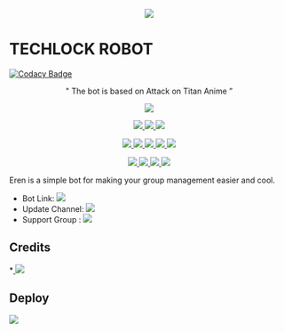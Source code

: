 <p align="center">
  <img src="https://telegra.ph/file/42d23d9341fa2332ec640.jpg">
</p>

# TECHLOCK ROBOT

[![Codacy Badge](https://api.codacy.com/project/badge/Grade/accaa60f7bf74ec7b6271f5b04a60fc9)](https://app.codacy.com/gh/sasukeuchiha912/FoundingTitanRobot?utm_source=github.com&utm_medium=referral&utm_content=sasukeuchiha912/FoundingTitanRobot&utm_campaign=Badge_Grade_Settings)

<p align="center">
 " The bot is based on Attack on Titan Anime ”  
</p>
<p align="center">
<a href="https://app.codacy.com/gh/sasukeuchiha912/FoundingTitanRobot?utm_source=github.com&utm_medium=referral&utm_content=sasukeuchiha912/FoundingTitanRobot&utm_campaign=Badge_Grade_Settings" alt="Codacy Badge">
<img src="https://api.codacy.com/project/badge/Grade/6141417ceaf84545bab6bd671503df51" /> </a>
</p>
<p align="center">
<a href="https://github.com/SatishMarisetty/SAITAMABOT" alt="GitHub closed issues"> <img src="https://img.shields.io/github/issues-closed-raw/SatishMarisetty/SAITAMABOT?style=flat&logo=github&color=success" /> </a>
<a href="https://github.com/SatishMarisetty/SAITAMABOT" alt="GitHub commit activity"> <img src="https://img.shields.io/github/commit-activity/m/SatishMarisetty/SAITAMABOT" /> </a>
<a href="https://github.com/SatishMarisetty/SAITAMABOT/network/members" alt="GitHub forks"> <img src="https://img.shields.io/github/forks/SatishMarisetty/SAITAMABOT?label=Forks&logo=github" /> </a>
<p align="center">
<a href="https://github.com/SatishMarisetty/SAITAMABOT" alt="GitHub release (latest by date including pre-releases)"> <img src="https://img.shields.io/github/v/release/SatishMarisetty/SAITAMABOT?include_prereleases?style=flat&logo=github" /> </a>
<a href="https://www.python.org/" alt="made-with-python"> <img src="https://img.shields.io/badge/Made%20with-Python-1f425f.svg?style=flat&logo=python&color=blue" /> </a>
<a href="https://github.com/SatishMarisetty/SAITAMABOT" alt="Docker!"> <img src="https://aleen42.github.io/badges/src/docker.svg" /> </a>
<a href="https://github.com/SatishMarisetty/SAITAMABOT" alt="GitHub repo size"> <img src="https://img.shields.io/github/repo-size/" /> </a>
<a href="https://github.com/SatishMarisetty/SAITAMABOT/blob/master/LICENSE" alt="GPLv3 license"> <img src="https://img.shields.io/badge/License-GPLv3-blue.svg" /> </a>
</p>
<p align="center">
<a href="https://t.me/FoundingTitanupdates" alt="Telegram!"> <img src="https://aleen42.github.io/badges/src/telegram.svg" /> </a>
<a href="https://github.com/SatishMarisetty"> <img src="https://img.shields.io/badge/Built%20by-Sasuke-blue" /> </a>
<a href="https://github.com/SatishMarisetty/SAITAMABOT/graphs/commit-activity" alt="Maintenance"> <img src="https://img.shields.io/badge/Maintained%3F-yes-green.svg" /> </a>
<a href="https://makeapullrequest.com" alt="PRs Welcome"> <img src="https://img.shields.io/badge/PRs-welcome-brightgreen.svg?style=flat-square" /> </a>
</p>



Eren is a simple bot for making your group management easier and cool.

* Bot Link:  <a href="http://t.me/FoundingTitanRobot" alt="FoundingtitanRobot"> <img src="https://img.shields.io/badge/-FoundingTitanRobot-red" /> </a>
* Update Channel: <a  href="https://t.me/foundingtitanupdates/" alt="foundingtitanupdates"> <img src="https://img.shields.io/badge/-Update%20channel-lightgrey" /> </a>
* Support Group : <a href="https://t.me/foundingtitansupport/" alt="foundingtitansupport"> <img src="https://img.shields.io/badge/!-Support%20Group-blue" /> </a>

## Credits 
*<a href="http://t.me/FoundingTitanRobot" alt="FoundingtitanRobot"> <img src="https://img.shields.io/badge/-FoundingTitanRobot-red" /> </a>

## Deploy 
<a href="https://dashboard.heroku.com/new?template=https://github.com/SatishMarisetty/SAITAMABOT/tree/Shiken"> <img src="https://img.shields.io/badge/-Deploy%20To%20Heroku-blueviolet" /> </a>
